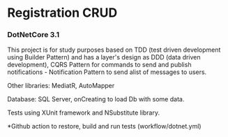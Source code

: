 # Registration CRUD
### DotNetCore 3.1
This project is for study purposes based on TDD (test driven development using Builder Pattern) and has a layer's design as DDD (data driven development), CQRS Pattern for commands to send and publish notifications - Notification Pattern to send alist of messages to users.

Other libraries: MediatR, AutoMapper

Database: SQL Server, onCreating to load Db with some data.

Tests using XUnit framework and NSubstitute library.

*Github action to restore, build and run tests (workflow/dotnet.yml)
